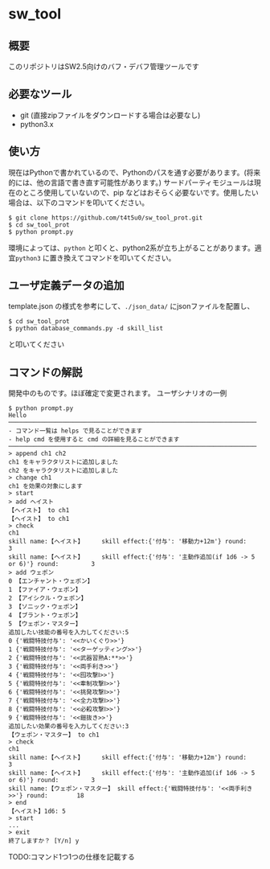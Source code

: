 # sw_tool

## 概要
 このリポジトリはSW2.5向けのバフ・デバフ管理ツールです

## 必要なツール
 - git (直接zipファイルをダウンロードする場合は必要なし)
 - python3.x

## 使い方
 現在はPythonで書かれているので、Pythonのパスを通す必要があります。(将来的には、他の言語で書き直す可能性があります。) サードパーティモジュールは現在のところ使用していないので、pip などはおそらく必要ないです。使用したい場合は、以下のコマンドを叩いてください。

 ```console
 $ git clone https://github.com/t4t5u0/sw_tool_prot.git
 $ cd sw_tool_prot
 $ python prompt.py
 ```

環境によっては、`python` と叩くと、python2系が立ち上がることがあります。適宜`python3` に置き換えてコマンドを叩いてください。


## ユーザ定義データの追加
template.json の様式を参考にして、`./json_data/` にjsonファイルを配置し、

```console
$ cd sw_tool_prot
$ python database_commands.py -d skill_list
```

と叩いてください

## コマンドの解説

開発中のものです。ほぼ確定で変更されます。
ユーザシナリオの一例

```console
$ python prompt.py
Hello
─────────────────────────────────────────────────────────────────────
- コマンド一覧は helps で見ることができます
- help cmd を使用すると cmd の詳細を見ることができます
─────────────────────────────────────────────────────────────────────
> append ch1 ch2
ch1 をキャラクタリストに追加しました
ch2 をキャラクタリストに追加しました
> change ch1
ch1 を効果の対象にします
> start
> add ヘイスト
【ヘイスト】 to ch1
【ヘイスト】 to ch1
> check
ch1
skill name:【ヘイスト】     skill effect:{'付与': '移動力+12m'} round:         3
skill name:【ヘイスト】     skill effect:{'付与': '主動作追加(if 1d6 -> 5 or 6)'} round:         3
> add ウェポン
0 【エンチャント・ウェポン】
1 【ファイア・ウェポン】
2 【アイシクル・ウェポン】
3 【ソニック・ウェポン】
4 【ブラント・ウェポン】
5 【ウェポン・マスター】
追加したい技能の番号を入力してください:5
0 {'戦闘特技付与': '<<かいくぐり>>'}
1 {'戦闘特技付与': '<<ターゲッティング>>'}
2 {'戦闘特技付与': '<<武器習熟A:**>>'}
3 {'戦闘特技付与': '<<両手利き>>'}
4 {'戦闘特技付与': '<<囮攻撃Ⅰ>>'}
5 {'戦闘特技付与': '<<牽制攻撃Ⅰ>>'}
6 {'戦闘特技付与': '<<挑発攻撃Ⅰ>>'}
7 {'戦闘特技付与': '<<全力攻撃Ⅰ>>'}
8 {'戦闘特技付与': '<<必殺攻撃Ⅰ>>'}
9 {'戦闘特技付与': '<<鎧抜き>>'}
追加したい効果の番号を入力してください:3
【ウェポン・マスター】 to ch1
> check
ch1
skill name:【ヘイスト】     skill effect:{'付与': '移動力+12m'} round:         3
skill name:【ヘイスト】     skill effect:{'付与': '主動作追加(if 1d6 -> 5 or 6)'} round:         3
skill name:【ウェポン・マスター】 skill effect:{'戦闘特技付与': '<<両手利き>>'} round:        18
> end
【ヘイスト】1d6: 5
> start
...
> exit
終了しますか？ [Y/n] y
```

TODO:コマンド1つ1つの仕様を記載する